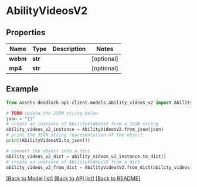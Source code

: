 # AbilityVideosV2


## Properties

Name | Type | Description | Notes
------------ | ------------- | ------------- | -------------
**webm** | **str** |  | [optional] 
**mp4** | **str** |  | [optional] 

## Example

```python
from assets-deadlock-api-client.models.ability_videos_v2 import AbilityVideosV2

# TODO update the JSON string below
json = "{}"
# create an instance of AbilityVideosV2 from a JSON string
ability_videos_v2_instance = AbilityVideosV2.from_json(json)
# print the JSON string representation of the object
print(AbilityVideosV2.to_json())

# convert the object into a dict
ability_videos_v2_dict = ability_videos_v2_instance.to_dict()
# create an instance of AbilityVideosV2 from a dict
ability_videos_v2_from_dict = AbilityVideosV2.from_dict(ability_videos_v2_dict)
```
[[Back to Model list]](../README.md#documentation-for-models) [[Back to API list]](../README.md#documentation-for-api-endpoints) [[Back to README]](../README.md)


